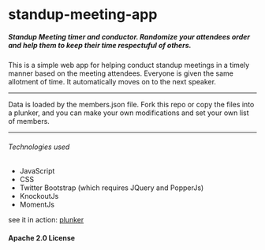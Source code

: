 # standup-meeting-app
##### Standup Meeting timer and conductor. Randomize your attendees order and help them to keep their time respectuful of others.


This is a simple web app for helping conduct standup meetings in a timely manner based on the meeting attendees. Everyone is given the same allotment of time. It automatically moves on to the next speaker.
*** 
Data is loaded by the members.json file. Fork this repo or copy the files into a plunker, and you can make your own modifications and set your own list of members.
***

###### Technologies used
* JavaScript
* CSS
* Twitter Bootstrap (which requires JQuery and PopperJs)
* KnockoutJs
* MomentJs

see it in action: [plunker](https://plnkr.co/edit/cP9z9U5czQFZ0urVHXE2)

#### Apache 2.0 License